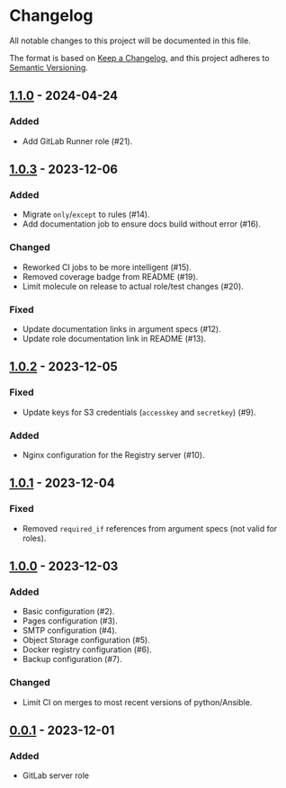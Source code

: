 # Changelog

All notable changes to this project will be documented in this file.

The format is based on [Keep a Changelog](https://keepachangelog.com/en/1.0.0/),
and this project adheres to [Semantic Versioning](https://semver.org/spec/v2.0.0.html).

## [1.1.0] - 2024-04-24

### Added

- Add GitLab Runner role (#21).

## [1.0.3] - 2023-12-06

### Added

- Migrate `only`/`except` to rules (#14).
- Add documentation job to ensure docs build without error (#16).

### Changed

- Reworked CI jobs to be more intelligent (#15).
- Removed coverage badge from README (#19).
- Limit molecule on release to actual role/test changes (#20).

### Fixed

- Update documentation links in argument specs (#12).
- Update role documentation link in README (#13).

## [1.0.2] - 2023-12-05

### Fixed

- Update keys for S3 credentials (`accesskey` and `secretkey`) (#9).

### Added

- Nginx configuration for the Registry server (#10).

## [1.0.1] - 2023-12-04

### Fixed

- Removed `required_if` references from argument specs (not valid for roles).

## [1.0.0] - 2023-12-03

### Added

- Basic configuration (#2).
- Pages configuration (#3).
- SMTP configuration (#4).
- Object Storage configuration (#5).
- Docker registry configuration (#6).
- Backup configuration (#7).

### Changed

- Limit CI on merges to most recent versions of python/Ansible.

## [0.0.1] - 2023-12-01

### Added

- GitLab server role

[1.1.0]: https://git.dubzland.com/dubzland/ansible-collections/gitlab/-/compare/1.0.3...1.1.0
[1.0.3]: https://git.dubzland.com/dubzland/ansible-collections/gitlab/-/compare/1.0.2...1.0.3
[1.0.2]: https://git.dubzland.com/dubzland/ansible-collections/gitlab/-/compare/1.0.1...1.0.2
[1.0.1]: https://git.dubzland.com/dubzland/ansible-collections/gitlab/-/compare/1.0.0...1.0.1
[1.0.0]: https://git.dubzland.com/dubzland/ansible-collections/gitlab/-/compare/0.0.1...1.0.0
[0.0.1]: https://git.dubzland.com/dubzland/ansible-collections/gitlab/-/tree/0.0.1
